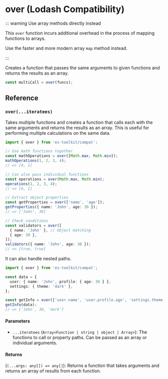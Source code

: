# over (Lodash Compatibility)

::: warning Use array methods directly instead

This `over` function incurs additional overhead in the process of mapping functions to arrays.

Use the faster and more modern array `map` method instead.

:::

Creates a function that passes the same arguments to given functions and returns the results as an array.

```typescript
const multiCall = over(funcs);
```

## Reference

### `over(...iteratees)`

Takes multiple functions and creates a function that calls each with the same arguments and returns the results as an array. This is useful for performing multiple calculations on the same data.

```typescript
import { over } from 'es-toolkit/compat';

// Use math functions together
const mathOperations = over([Math.max, Math.min]);
mathOperations(1, 2, 3, 4);
// => [4, 1]

// Can also pass individual functions
const operations = over(Math.max, Math.min);
operations(1, 2, 3, 4);
// => [4, 1]

// Extract object properties
const getProperties = over(['name', 'age']);
getProperties({ name: 'John', age: 30 });
// => ['John', 30]

// Check conditions
const validators = over([
  { name: 'John' }, // Object matching
  { age: 30 },
]);
validators({ name: 'John', age: 30 });
// => [true, true]
```

It can also handle nested paths.

```typescript
import { over } from 'es-toolkit/compat';

const data = {
  user: { name: 'John', profile: { age: 30 } },
  settings: { theme: 'dark' },
};

const getInfo = over(['user.name', 'user.profile.age', 'settings.theme']);
getInfo(data);
// => ['John', 30, 'dark']
```

#### Parameters

- `...iteratees` (`Array<Function | string | object | Array>`): The functions to call or property paths. Can be passed as an array or individual arguments.

#### Returns

(`(...args: any[]) => any[]`): Returns a function that takes arguments and returns an array of results from each function.
